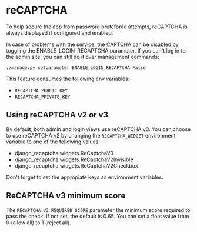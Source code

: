 # reCAPTCHA

To help secure the app from password bruteforce attempts, reCAPTCHA is always displayed if configured and enabled.

In case of problems with the service, the CAPTCHA can be disabled by toggling the ENABLE_LOGIN_RECAPTCHA parameter.
If you can't log in to the admin site, you can still do it over management commands:

```shell
./manage.py setparameter ENABLE_LOGIN_RECAPTCHA False
```

This feature consumes the following env variables:

- `RECAPTCHA_PUBLIC_KEY`
- `RECAPTCHA_PRIVATE_KEY`


## Using reCAPTCHA v2 or v3
By default, both admin and login views use reCAPTCHA v3. You can choose to use reCAPTCHA v2 by changing the
`RECAPTCHA_WIDGET` environment variable to one of the following values:

* django_recaptcha.widgets.ReCaptchaV3
* django_recaptcha.widgets.ReCaptchaV2Invisible
* django_recaptcha.widgets.ReCaptchaV2Checkbox

Don't forget to set the appropiate keys as environment variables.

## ReCAPTCHA v3 minimum score
The `RECAPTCHA_V3_REQUIRED_SCORE` parameter the minimum score required to pass the check.
If not set, the default is 0.65. You can set a float value from 0 (allow all) to 1 (reject all).
